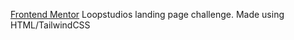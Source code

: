 <a href="https://www.frontendmentor.io/challenges/loopstudios-landing-page-N88J5Onjw">Frontend Mentor</a> Loopstudios landing page challenge. Made using HTML/TailwindCSS